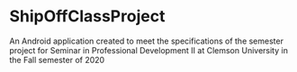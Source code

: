# ShipOffClassProject
An Android application created to meet the specifications of the semester project for Seminar in Professional Development II at Clemson University in the Fall semester of 2020
